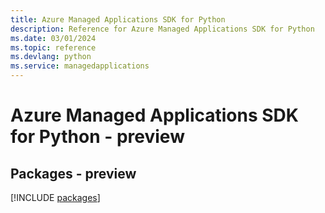 ```yaml
---
title: Azure Managed Applications SDK for Python
description: Reference for Azure Managed Applications SDK for Python
ms.date: 03/01/2024
ms.topic: reference
ms.devlang: python
ms.service: managedapplications
---
```

# Azure Managed Applications SDK for Python - preview
## Packages - preview
[!INCLUDE [packages](managed-applications-index.md)]